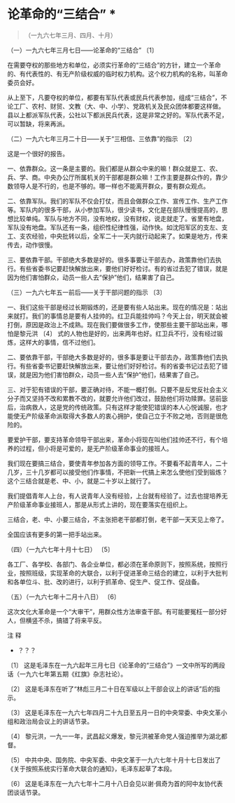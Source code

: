 #  论革命的“三结合”  *

> （一九六七年三月、四月、十月）

（一）一九六七年三月七日——论革命的“三结合”  〔1〕

在需要夺权的那些地方和单位，必须实行革命的“三结合”的方针，建立一个革命的、有代表性的、有无产阶级权威的临时权力机构。这个权力机构的名称，叫革命委员会好。

从上至下，凡要夺权的单位，都要有军队代表或民兵代表参加，组成“三结合”，不论工厂、农村、财贸、文教（大、中、小学）、党政机关及民众团体都要这样做。县以上都派军队代表，公社以下都派民兵代表，这是非常之好的。军队代表不足，可以暂缺，将来再派。

（二）一九六七年三月二十日——关于“三相信、三依靠”的指示  〔2〕

这是一个很好的报告。

一、依靠群众。这一条是主要的。我们都是从群众中来的嘛！群众就是工、农、兵、学、商。中央办公厅所属机关的干部都是群众嘛！工作主要是群众作的，靠少数领导人是不行的，也是不够的。哪一样也不能离开群众，要有群众观点。

二、依靠军队。我们的军队不仅会打仗，而且会做群众工作、宣传工作、生产工作等。军队内的很多干部，从小参加军队，很少读书，文化是在部队慢慢提高的，思想比较单纯。军队与地方不同，没有地权，没有财权，说走就走了。省里有地盘，军队没有地盘。军队还有一条，组织性纪律性强，动作快。如沈阳军区的支左、支工、支农经验，中央批转以后，全军二十一天内就行动起来了。如果是地方，传来传去，动作很慢。

三、要依靠干部。干部绝大多数是好的。很多事要让干部去办，政策靠他们去执行。有些省委书记要赶快解放出来，要他们好好检讨。有的省过去犯了错误，就是因为他们害怕群众，动员一些人去“保护”他们，结果害了自己。

（三）一九六七年五一前后——关于干部问题的指示  〔3〕

一、我们这些干部是经过长期锻炼的，还是要有些人站出来。现在的情况是：站出来就打。我们的事情总是要有人挂帅的。红卫兵能挂帅吗？今天上台，明天就会被打倒，原因是政治上不成熟。现在我们要做很多工作，使那些主要干部站出来，哪怕是黎元洪
〔4〕  式的人物也是好的，出来两年也好。红卫兵不行，没有经过锻炼，这样大的事情，信不过他们。

二、要依靠干部，干部绝大多数是好的，很多事是要让干部去办，政策靠他们去执行。有些省委书记要赶快解放出来，要让他们好好检讨。有的省委书记过去犯了错误，就是因为他们害怕群众，动员一些人去“保护”他们，结果害了自己。

三、对于犯有错误的干部，要正确对待，不能一概打倒。只要不是反党反社会主义分子而又坚持不改和累教不改的，就要允许他们改过，鼓励他们将功赎罪。惩前毖后，治病救人，这是党的传统政策。只有这样才能使犯错误的本人心悦诚服，也才能使无产阶级革命派取得大多数人的衷心拥护，使自己立于不败之地，否则是很危险的。

要爱护干部，要支持革命领导干部出来，革命小将现在叫他们挂帅还不行，有个培养的过程，但小将是可爱的，是无产阶级革命事业的接班人。

我们现在要搞三结合，要使青年参加各方面的领导工作。不要看不起青年人，二十几岁，三十几岁都可以接受他们作事情，不把新一代搞上来怎么使他们受到锻炼？这个三结合就是老、中、小，就是二十岁以上就行了。

我们提倡青年人上台，有人说青年人没有经验，上台就有经验了。过去也提培养无产阶级革命事业接班人，那是从形式上讲的，现在要落实在组织上。

三结合，老、中、小要三结合，不主张把老干部都打倒，老干部一天天见上帝了。

全国应该有更多的第一把手站出来。

（四）（一九六七年十月十七日）  〔5〕

各工厂、各学校、各部门、各企业单位，都必须在革命原则下，按照系统，按照行业，按照班级，实现革命的大联合，以利于促进革命三结合的建立，以利于大批判和各单位斗、批、改的进行，以利于抓革命、促生产、促工作、促战备。

（五）（一九六七年十二月十八日）  〔6〕

这次文化大革命是一个“大审干”，用群众性方法审查干部。有可能要冤枉一部分好人，但横竖不杀，搞错了将来平反。

注 释

*  ？？？ 

〔1〕  这是毛泽东在一九六起年三月七日《论革命的“三结合”》一文中所写的两段话（一九六七年第五期《红旗》杂志社论）。

〔2〕  这是毛泽东在听了“林彪三月二十日在军级以上干部会议上的讲话”后的指示。

〔3〕  这是毛泽东在一九六七年四月二十九日至五月一日的中央常委、中央文革小组和政治局会议上的讲话节录。

〔4〕  黎元洪，一九一一年，武昌起义爆发，黎元洪被革命党人强迫推举为湖北都督。

〔5〕  中共中央、国务院、中央军委、中央文革于一九六七年十月十七日发出了《关于按照系统实行革命大联合的通知》，毛泽东起草了本段。

〔6〕  这是毛泽东在一九六七年十二月十八日会见以谢·佩奇为首的阿中友协代表团谈话节录。

  

